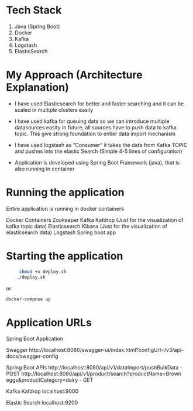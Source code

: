 Tech Stack
===========

1. Java (Spring Boot)
2. Docker
3. Kafka
4. Logstash
5. ElasticSearch


My Approach (Architecture Explanation)
======================================

- I have used Elasticsearch for better and faster searching and it can be scaled in multiple clusters easily

- I have used kafka for queuing data so we can introduce multiple datasources easity in future, all sources have to push data to kafka topic. This give strong foundation to entier data import mechanism

- I have used logstash as “Consumer” it takes the data from Kafka TOPIC and pushes into the elastic Search (Simple 4-5 lines of configuration)

- Application is developed using Spring Boot Framework (java), that is also running in container


Running the application
========================
Entire application is running in docker containers

Docker Containers
	Zookeeper
	Kafka
	Kafdrop (Just for the visualization of kafka topic data)
	Elasticsearch
	Kibana (Just for the visualization of elasticsearch data)
	Logstash
	Spring boot app


Starting the application
========================

```bash
	 chmod +x deploy.sh
	./deploy.sh
```
or 

```bash
docker-compose up
```


Application URLs
========================

Spring Boot Application

Swagger 
http://localhost:8080/swagger-ui/index.html?configUrl=/v3/api-docs/swagger-config

Spring Boot APIs
http://localhost:8080/api/v1/dataImport/pushBulkData - POST
http://localhost:8080/api/v1/product/search?productName=Brown eggs&productCategory=dairy - GET

Kafka Kafdrop
localhost:9000

Elastic Search
localhost:9200

